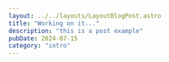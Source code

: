 ```yaml
---
layout: ../../layouts/LayoutBlogPost.astro
title: "Working on it..."
description: "this is a post example"
pubDate: 2024-07-15
category: "intro"
---
```


<!--
# Hi there!

This Markdown file creates a page at `your-domain.com/post1/`

It probably isn't styled much, but Markdown does support:

- **bold** and _italics._
- lists
- [links](https://astro.build)
- and more!

-->
